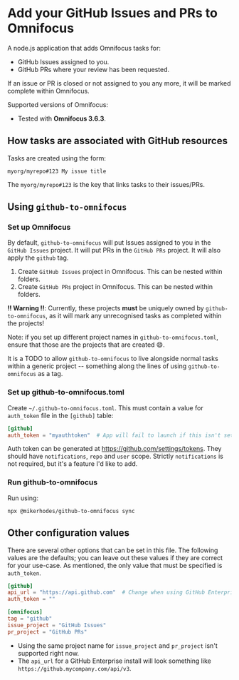 # Add your GitHub Issues and PRs to Omnifocus

A node.js application that adds Omnifocus tasks for:

- GitHub Issues assigned to you.
- GitHub PRs where your review has been requested.

If an issue or PR is closed or not assigned to you any more, it will be marked
complete within Omnifocus.

Supported versions of Omnifocus:

- Tested with **Omnifocus 3.6.3**.

## How tasks are associated with GitHub resources

Tasks are created using the form:

```
myorg/myrepo#123 My issue title
```

The `myorg/myrepo#123` is the key that links tasks to their issues/PRs.

## Using `github-to-omnifocus`

### Set up Omnifocus

By default, `github-to-omnifocus` will put Issues assigned to you in the
`GitHub Issues` project. It will put PRs in the `GitHub PRs` project. It will
also apply the `github` tag.

1. Create `GitHub Issues` project in Omnifocus. This can be nested within
    folders.
1. Create `GitHub PRs` project in Omnifocus. This can be nested within
    folders.

**‼️ Warning ‼️**: Currently, these projects **must** be uniquely owned by
`github-to-omnifocus`, as it will mark any unrecognised tasks as completed
within the projects!

Note: if you set up different project names in `github-to-omnifocus.toml`,
ensure that those are the projects that are created :smile:.

It is a TODO to allow `github-to-omnifocus` to live alongside normal tasks
within a generic project -- something along the lines of using
`github-to-omnifocus` as a tag.

### Set up github-to-omnifocus.toml

Create `~/.github-to-omnifocus.toml`. This must contain a value for `auth_token`
file in the `[github]` table:

```toml
[github]
auth_token = "myauthtoken"  # App will fail to launch if this isn't set
```

Auth token can be generated at https://github.com/settings/tokens. They should
have `notifications`, `repo` and `user` scope. Strictly `notifications` is
not required, but it's a feature I'd like to add.

### Run github-to-omnifocus

Run using:

```
npx @mikerhodes/github-to-omnifocus sync
```

## Other configuration values

There are several other options that can be set in this file. The following
values are the defaults; you can leave out these values if they are correct for
your use-case. As mentioned, the only value that must be specified is
`auth_token`.

```toml
[github]
api_url = "https://api.github.com"  # Change when using GitHub Enterprise
auth_token = ""

[omnifocus]
tag = "github"
issue_project = "GitHub Issues"
pr_project = "GitHub PRs"
```

- Using the same project name for `issue_project` and `pr_project` isn't
    supported right now.
- The `api_url` for a GitHub Enterprise install will look something like
    `https://github.mycompany.com/api/v3`.
